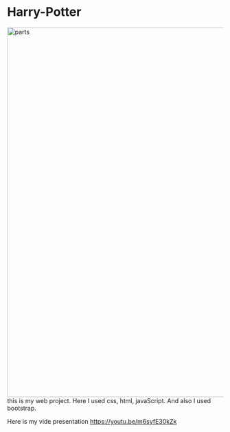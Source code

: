 # Harry-Potter
<img width="860" alt="parts" src="https://user-images.githubusercontent.com/73099449/148658941-88f012d4-4b5e-46a3-a203-538bf8c14305.PNG">
this is my web project.
Here I used css, html, javaScript.
And also I used bootstrap.

Here is my vide presentation
https://youtu.be/m6syfE30kZk
